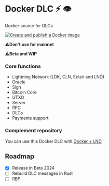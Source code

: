 # Docker DLC ⚡ 👁️

Docker source for DLCs

[![Create and publish a Docker image](https://github.com/Horus-Org/docker-dlc/actions/workflows/docker-publish.yml/badge.svg)](https://github.com/Horus-Org/docker-dlc/actions/workflows/docker-publish.yml)

 ⚠️**Don't use for mainnet**
 
 ⚠️**Beta and WIP**

### Core functions

- Lightning Network (LDK, CLN, Eclair and LND)
- Oracle
- Sign
- Bitcoin Core
- UTXO
- Server
- RPC
- DLCs
- Payments support


### Complement repository

You can use this Docker DLC with [Docker + LND](https://github.com/giovantenne/awning)

## Roadmap

- [x] Release in Beta 2024
- [ ] Rebuild DLC messages in Rust
- [ ] RBF
